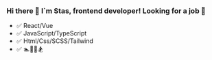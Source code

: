 ### Hi there 👋 I`m Stas, frontend developer! Looking for a job :mag_right:

- :white_check_mark: React/Vue
- :white_check_mark: JavaScript/TypeScript
- :white_check_mark: Html/Css/SCSS/Tailwind
- :white_check_mark: :swimmer::pizza::bicyclist::snowboarder:


